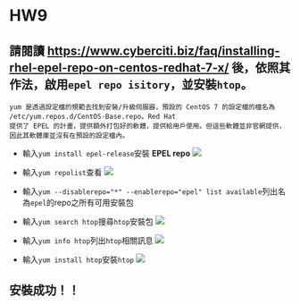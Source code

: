 # HW9

## 請閱讀 https://www.cyberciti.biz/faq/installing-rhel-epel-repo-on-centos-redhat-7-x/ 後，依照其作法，啟用`epel repo isitory`，並安裝`htop`。
    yum 是透過設定檔的規範去找到安裝/升級伺服器，預設的 CentOS 7 的設定檔的檔名為 /etc/yum.repos.d/CentOS-Base.repo。Red Hat
    提供了 EPEL 的計畫，提供額外打包好的軟體，提供給用戶使用。但這些軟體並非官網提供， 因此其軟體庫並沒有在預設的設定檔內。

+ 輸入`yum install epel-release`安裝 <b>EPEL repo</b>
![](https://i.imgur.com/7uCNcoU.png)

+ 輸入`yum repolist`查看
![](https://i.imgur.com/WHe7FXU.png)

+ 輸入`yum --disablerepo="*" --enablerepo="epel" list available`列出名為`epel`的repo之所有可用安裝包

+ 輸入`yum search htop`搜尋`htop`安裝包
![](https://i.imgur.com/bI8kN4d.png)

+ 輸入`yum info htop`列出`htop`相關訊息
![](https://i.imgur.com/ZE1psap.png)

+ 輸入`yum install htop`安裝`htop`
![](https://i.imgur.com/fpMSnVh.png)

## <b>安裝成功！！</b>

